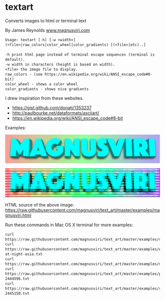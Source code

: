 # textart

Converts images to html or terminal text

By James Reynolds
www.magnusviri.com

    Usage: textart [-h] [-w <width>] (<file>|raw_colors|color_wheel|color_gradients) [(<file>|etc)..]

    -h print html page instead of terminal escape sequences (terminal is default).
    -w width in characters (height is based on width).
    <file> the image file to display.
    raw_colors - (see https://en.wikipedia.org/wiki/ANSI_escape_code#8-bit)
    color_wheel - shows a color wheel
    color_gradients - shows nice gradients

I drew inspiration from these websites.

- https://gist.github.com/donatj/1353237
- http://paulbourke.net/dataformats/asciiart/
- https://en.wikipedia.org/wiki/ANSI_escape_code#8-bit

Examples:

![logo](https://raw.githubusercontent.com/magnusviri/text_art/master/examples/magnusviri.png)

![logo as text](https://raw.githubusercontent.com/magnusviri/text_art/master/examples/magnusviri_text.png)

HTML source of the above image: https://raw.githubusercontent.com/magnusviri/text_art/master/examples/magnusviri.html

Run these commands in Mac OS X terminal for more examples:

    curl https://raw.githubusercontent.com/magnusviri/text_art/master/examples/color_wheel.txt
    curl https://raw.githubusercontent.com/magnusviri/text_art/master/examples/earth-at-night-asia.txt
    curl https://raw.githubusercontent.com/magnusviri/text_art/master/examples/magnusviri.txt
    curl https://raw.githubusercontent.com/magnusviri/text_art/master/examples/poppy-2444596.txt
    curl https://raw.githubusercontent.com/magnusviri/text_art/master/examples/sunrise-2445150.txt
